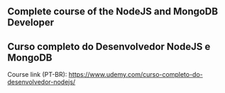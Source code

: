 ## Complete course of the NodeJS and MongoDB Developer

## Curso completo do Desenvolvedor NodeJS e MongoDB

Course link (PT-BR):
https://www.udemy.com/curso-completo-do-desenvolvedor-nodejs/
